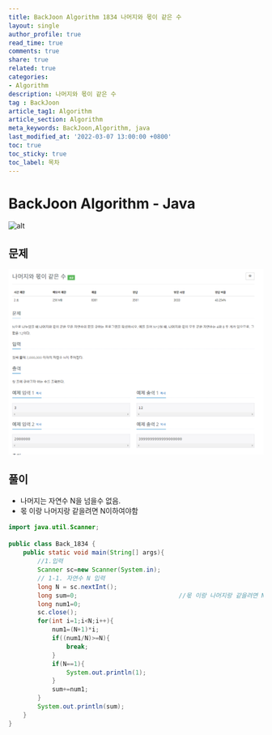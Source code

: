 ```yaml
---
title: BackJoon Algorithm 1834 나머지와 몫이 같은 수
layout: single
author_profile: true
read_time: true
comments: true
share: true
related: true
categories:
- Algorithm
description: 나머지와 몫이 같은 수
tag : BackJoon
article_tag1: Algorithm
article_section: Algorithm
meta_keywords: BackJoon,Algorithm, java
last_modified_at: '2022-03-07 13:00:00 +0800'
toc: true
toc_sticky: true
toc_label: 목차
---
```


BackJoon Algorithm - Java
====================

![alt](https://d2gd6pc034wcta.cloudfront.net/images/logo@2x.png)

## 문제

![alt](/assets/images/post/Algorithm/1834.png)




## 풀이

* 나머지는 자연수 N을 넘을수 없음.
* 몫 이랑 나머지랑 같을려면 N이하여야함


```java
import java.util.Scanner;

public class Back_1834 {
    public static void main(String[] args){
        //1.입력
        Scanner sc=new Scanner(System.in);
        // 1-1. 자연수 N 입력
        long N = sc.nextInt();             
        long sum=0;                            //몫 이랑 나머지랑 같을려면 N이하여야함
        long num1=0;
        sc.close();
        for(int i=1;i<N;i++){
            num1=(N+1)*i;
            if((num1/N)>=N){
                break;
            }
            if(N==1){
                System.out.println(1);
            }
            sum+=num1;
        }
        System.out.println(sum);
    }
}
```


